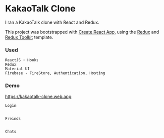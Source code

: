 # KakaoTalk Clone
I ran a KakaoTalk clone with React and Redux. 

This project was bootstrapped with [Create React App](https://github.com/facebook/create-react-app), using the [Redux](https://redux.js.org/) and [Redux Toolkit](https://redux-toolkit.js.org/) template.

### Used
    ReactJS + Hooks
    Redux
    Material UI
    Firebase - FireStore, Authentication, Hosting

### Demo
https://kakaotalk-clone.web.app

    Login


    Freinds


    Chats


